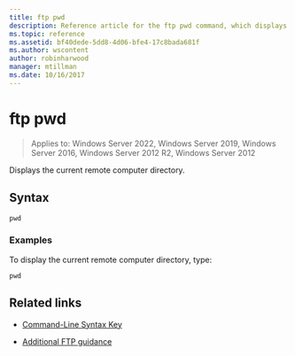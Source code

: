 ```yaml
---
title: ftp pwd
description: Reference article for the ftp pwd command, which displays the current remote computer directory.
ms.topic: reference
ms.assetid: bf40dede-5dd8-4d06-bfe4-17c8bada681f
ms.author: wscontent
author: robinharwood
manager: mtillman
ms.date: 10/16/2017
---
```


# ftp pwd

>Applies to: Windows Server 2022, Windows Server 2019, Windows Server 2016, Windows Server 2012 R2, Windows Server 2012

Displays the current remote computer directory.

## Syntax

```
pwd
```

### Examples

To display the current remote computer directory, type:

```
pwd
```

## Related links

- [Command-Line Syntax Key](command-line-syntax-key.md)

- [Additional FTP guidance](/previous-versions/orphan-topics/ws.10/cc756013(v=ws.10))

